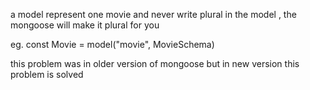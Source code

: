 a model represent one movie and never write plural in the model , the mongoose will make it plural for you 

eg. const Movie = model("movie", MovieSchema)

this problem was in older version of mongoose but in new version this problem is solved
















